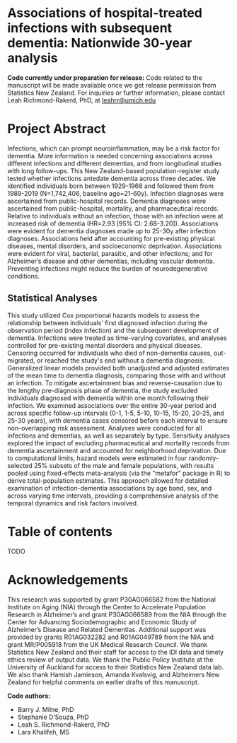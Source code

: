 # Associations of hospital-treated infections with subsequent dementia: Nationwide 30-year analysis

**Code currently under preparation for release:** Code related to the manuscript will be made available once we get release permission from Statistics New Zealand.
For inquiries or further information, please contact Leah Richmond-Rakerd, PhD, at leahrr@umich.edu 

# Project Abstract 
Infections, which can prompt neuroinflammation, may be a risk factor for dementia. More information is needed concerning associations across different infections and different dementias, and from longitudinal studies with long follow-ups. This New Zealand-based population-register study tested whether infections antedate dementia across three decades. We identified individuals born between 1929-1968 and followed them from 1989-2019 (N=1,742,406, baseline age=21-60y). Infection diagnoses were ascertained from public-hospital records. Dementia diagnoses were ascertained from public-hospital, mortality, and pharmaceutical records. Relative to individuals without an infection, those with an infection were at increased risk of dementia (HR=2.93 [95% CI: 2.68-3.20]). Associations were evident for dementia diagnoses made up to 25-30y after infection diagnoses. Associations held after accounting for pre-existing physical diseases, mental disorders, and socioeconomic deprivation. Associations were evident for viral, bacterial, parasitic, and other infections; and for Alzheimer’s disease and other dementias, including vascular dementia. Preventing infections might reduce the burden of neurodegenerative conditions.

## Statistical Analyses 
This study utilized Cox proportional hazards models to assess the relationship between individuals' first diagnosed infection during the observation period (index infection) and the subsequent development of dementia. Infections were treated as time-varying covariates, and analyses controlled for pre-existing mental disorders and physical diseases. Censoring occurred for individuals who died of non-dementia causes, out-migrated, or reached the study's end without a dementia diagnosis. Generalized linear models provided both unadjusted and adjusted estimates of the mean time to dementia diagnosis, comparing those with and without an infection.
To mitigate ascertainment bias and reverse-causation due to the lengthy pre-diagnosis phase of dementia, the study excluded individuals diagnosed with dementia within one month following their infection. We examined associations over the entire 30-year period and across specific follow-up intervals (0-1, 1-5, 5-10, 10-15, 15-20, 20-25, and 25-30 years), with dementia cases censored before each interval to ensure non-overlapping risk assessment. Analyses were conducted for all infections and dementias, as well as separately by type.
Sensitivity analyses explored the impact of excluding pharmaceutical and mortality records from dementia ascertainment and accounted for neighborhood deprivation. 
Due to computational limits, hazard models were estimated in four randomly-selected 25% subsets of the male and female populations, with results pooled using fixed-effects meta-analysis (via the "metafor" package in R) to derive total-population estimates. This approach allowed for detailed examination of infection-dementia associations by age band, sex, and across varying time intervals, providing a comprehensive analysis of the temporal dynamics and risk factors involved.

# Table of contents 
TODO 

# Acknowledgements
This research was supported by grant P30AG066582 from the National Institute on Aging (NIA) through the Center to Accelerate Population Research in Alzheimer’s and grant P30AG066589 from the NIA through the Center for Advancing Sociodemographic and Economic Study of Alzheimer’s Disease and Related Dementias. Additional support was provided by grants R01AG032282 and R01AG049789 from the NIA and grant MR/P005918 from the UK Medical Research Council. We thank Statistics New Zealand and their staff for access to the IDI data and timely ethics review of output data. We thank the Public Policy Institute at the University of Auckland for access to their Statistics New Zealand data lab. We also thank Hamish Jamieson, Amanda Kvalsvig, and Alzheimers New Zealand for helpful comments on earlier drafts of this manuscript.

**Code authors:** 
- Barry J. Milne, PhD
- Stephanie D’Souza, PhD
- Leah S. Richmond-Rakerd, PhD
- Lara Khalifeh, MS 


